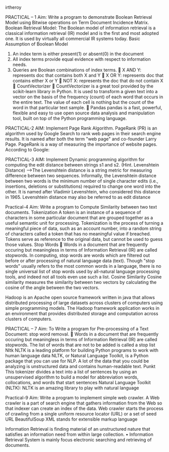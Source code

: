 irtheroy

PRACTICAL – 1
Aim: Write a program to demonstrate Boolean Retrieval Model using Bitwise
operations on Term Document Incidence Matrix.
Boolean Retrieval Model:
The Boolean model of information retrieval is a classical information retrieval (IR) model
and is the first and most adopted one. It is used by virtually all commercial IR systems today.
Basic Assumption of Boolean Model
1. An index term is either present(1) or absent(0) in the document
2. All index terms provide equal evidence with respect to information needs.
3. Queries are Boolean combinations of index terms.
 X AND Y: represents doc that contains both X and Y
 X OR Y: represents doc that contains either X or Y
 NOT X: represents the doc that do not contain X
 CountVectorizer
 CountVectorizer is a great tool provided by the scikit-learn library in Python. It is 
used to transform a given text into a vector on the basis of the frequency (count) of
each word that occurs in the entire text. The value of each cell is nothing but the count
of the word in that particular text sample.
 Pandas pandas is a fast, powerful, flexible and easy to use open source data analysis
and manipulation tool, built on top of the Python programming language.

PRACTICAL-2
AIM: Implement Page Rank Algorithm.
PageRank (PR) is an algorithm used by Google Search to rank web pages in their search
engine results. It is named after both the term "web page" and co-founder Larry Page. PageRank
is a way of measuring the importance of website pages. According to Google:

PRACTICAL-3
AIM: Implement Dynamic programming algorithm for computing the edit
distance between strings s1 and s2. (Hint. Levenshtein Distance)
-->The Levenshtein distance is a string metric for measuring difference between two
sequences. Informally, the Levenshtein distance between two words is the minimum
number of single character edits (i.e., insertions, deletions or substitutions) required to
change one word into the other. It is named after Vladimir Levenshtein, who considered
this distance in 1965.
Levenshtein distance may also be referred to as edit distance

Practical-4
Aim: Write a program to Compute Similarity between two text documents.
Tokenization
A token is an instance of a sequence of characters in some particular document that
are grouped together as a useful semantic unit for processing.
Tokenization is the process of turning a meaningful piece of data, such as an account number,
into a random string of characters called a token that has no meaningful value if breached.
Tokens serve as reference to the original data, but cannot be used to guess those values.
Stop Words
 Words in a document that are frequently occuring but
meaningless in terms of Information Retrieval (IR) are
called stopwords.
In computing, stop words are words which are filtered out before or after processing of
natural language data (text). Though "stop words" usually refers to the most common words
in a language, there is no single universal list of stop words used by all-natural language
processing tools, and indeed not all tools even use such a list.
Cosine Similarity
Cosine similarity measures the similarity between two vectors by calculating the cosine of the
angle between the two vectors.

Hadoop is an Apache open source framework written in java that allows distributed
processing of large datasets across clusters of computers using simple programming
models. The Hadoop framework application works in an environment that provides
distributed storage and computation across clusters of computers.


PRACTICAL – 7
Aim: To Write a program for Pre-processing of a Text Document: stop word removal.
 Words in a document that are frequently occuring but
meaningless in terms of Information Retrieval (IR) are
called stopwords.
The list of words that are not to be added is called a stop list
Nltk
NLTK is a leading platform for building Python programs to work with human language
data
NLTK, or Natural Language Toolkit, is a Python package that you can use for NLP. A lot of
the data that you could be analyzing is unstructured data and contains human-readable text.
Punkt
This tokenizer divides a text into a list of sentences by using an unsupervised algorithm to
build a model for abbreviation words, collocations, and words that start sentences
Natural Language Toolkit (NLTK):
NLTK is an amazing library to play with natural language


Practical-9
Aim: Write a program to implement simple web crawler.
A Web crawler is a part of search engine that gathers information from the Web so that
indexer can create an index of the data. Web crawler starts the process of crawling from a
single uniform resource locator (URL) or a set of seed URL
BeautifulSoup
XML stands for extensible markup language

Information Retrieval is finding material of an unstructured nature that satisfies an
information need from within large collection.
• Information Retrieval System is mainly focus electronic searching and retrieving of documents.
















